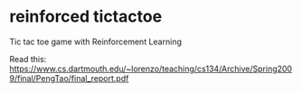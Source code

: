 # reinforced tictactoe
Tic tac toe game with Reinforcement Learning

Read this: https://www.cs.dartmouth.edu/~lorenzo/teaching/cs134/Archive/Spring2009/final/PengTao/final_report.pdf  

